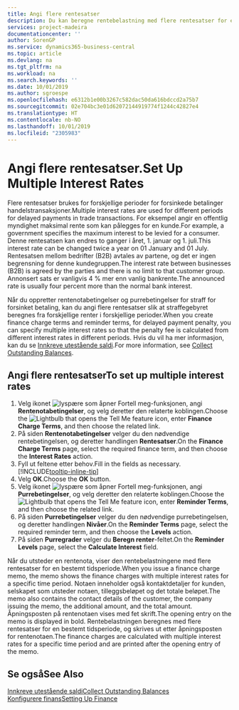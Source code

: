 ```yaml
---
title: Angi flere rentesatser
description: Du kan beregne rentebelastning med flere rentesatser for en bestemt periode. Renteberegningen fungerer på samme måte for alle rentebelastninger. Det er bare satsen for renten for en bestemt periode som varierer.
services: project-madeira
documentationcenter: ''
author: SorenGP
ms.service: dynamics365-business-central
ms.topic: article
ms.devlang: na
ms.tgt_pltfrm: na
ms.workload: na
ms.search.keywords: ''
ms.date: 10/01/2019
ms.author: sgroespe
ms.openlocfilehash: e6312b1e00b3267c582dac50da616bdccd2a75b7
ms.sourcegitcommit: 02e704bc3e01d62072144919774f1244c42827e4
ms.translationtype: HT
ms.contentlocale: nb-NO
ms.lasthandoff: 10/01/2019
ms.locfileid: "2305983"
---
```

# <a name="set-up-multiple-interest-rates"></a><span data-ttu-id="d03a3-104">Angi flere rentesatser.</span><span class="sxs-lookup"><span data-stu-id="d03a3-104">Set Up Multiple Interest Rates</span></span>
<span data-ttu-id="d03a3-105">Flere rentesatser brukes for forskjellige perioder for forsinkede betalinger handelstransaksjoner.</span><span class="sxs-lookup"><span data-stu-id="d03a3-105">Multiple interest rates are used for different periods for delayed payments in trade transactions.</span></span> <span data-ttu-id="d03a3-106">For eksempel angir en offentlig myndighet maksimal rente som kan pålegges for en kunde.</span><span class="sxs-lookup"><span data-stu-id="d03a3-106">For example, a government specifies the maximum interest to be levied for a consumer.</span></span> <span data-ttu-id="d03a3-107">Denne rentesatsen kan endres to ganger i året, 1. januar og 1. juli.</span><span class="sxs-lookup"><span data-stu-id="d03a3-107">This interest rate can be changed twice a year on 01 January and 01 July.</span></span> <span data-ttu-id="d03a3-108">Rentesatsen mellom bedrifter (B2B) avtales av partene, og det er ingen begrensning for denne kundegruppen.</span><span class="sxs-lookup"><span data-stu-id="d03a3-108">The interest rate between businesses (B2B) is agreed by the parties and there is no limit to that customer group.</span></span> <span data-ttu-id="d03a3-109">Annonsert sats er vanligvis 4 % mer enn vanlig bankrente.</span><span class="sxs-lookup"><span data-stu-id="d03a3-109">The announced rate is usually four percent more than the normal bank interest.</span></span>

<span data-ttu-id="d03a3-110">Når du oppretter rentenotabetingelser og purrebetingelser for straff for forsinket betaling, kan du angi flere rentesatser slik at straffegebyret beregnes fra forskjellige renter i forskjellige perioder.</span><span class="sxs-lookup"><span data-stu-id="d03a3-110">When you create finance charge terms and reminder terms, for delayed payment penalty, you can specify multiple interest rates so that the penalty fee is calculated from different interest rates in different periods.</span></span> <span data-ttu-id="d03a3-111">Hvis du vil ha mer informasjon, kan du se [Innkreve utestående saldi](receivables-collect-outstanding-balances.md).</span><span class="sxs-lookup"><span data-stu-id="d03a3-111">For more information, see [Collect Outstanding Balances](receivables-collect-outstanding-balances.md).</span></span>

## <a name="to-set-up-multiple-interest-rates"></a><span data-ttu-id="d03a3-112">Angi flere rentesatser</span><span class="sxs-lookup"><span data-stu-id="d03a3-112">To set up multiple interest rates</span></span>  
1.  <span data-ttu-id="d03a3-113">Velg ikonet ![lyspære som åpner Fortell meg-funksjonen](media/ui-search/search_small.png "Fortell hva du vil gjøre"), angi **Rentenotabetingelser**, og velg deretter den relaterte koblingen.</span><span class="sxs-lookup"><span data-stu-id="d03a3-113">Choose the ![Lightbulb that opens the Tell Me feature](media/ui-search/search_small.png "Tell me what you want to do") icon, enter **Finance Charge Terms**, and then choose the related link.</span></span>  
2.  <span data-ttu-id="d03a3-114">På siden **Rentenotabetingelser** velger du den nødvendige rentebetingelsen, og deretter handlingen **Rentesatser**.</span><span class="sxs-lookup"><span data-stu-id="d03a3-114">On the **Finance Charge Terms** page, select the required finance term, and then choose the **Interest Rates** action.</span></span>  
3.  <span data-ttu-id="d03a3-115">Fyll ut feltene etter behov.</span><span class="sxs-lookup"><span data-stu-id="d03a3-115">Fill in the fields as necessary.</span></span> [!INCLUDE[tooltip-inline-tip](includes/tooltip-inline-tip_md.md)]
4.  <span data-ttu-id="d03a3-116">Velg **OK**.</span><span class="sxs-lookup"><span data-stu-id="d03a3-116">Choose the **OK** button.</span></span>  
5.  <span data-ttu-id="d03a3-117">Velg ikonet ![lyspære som åpner Fortell meg-funksjonen](media/ui-search/search_small.png "Fortell hva du vil gjøre"), angi **Purrebetingelser**, og velg deretter den relaterte koblingen.</span><span class="sxs-lookup"><span data-stu-id="d03a3-117">Choose the ![Lightbulb that opens the Tell Me feature](media/ui-search/search_small.png "Tell me what you want to do") icon, enter **Reminder Terms**, and then choose the related link.</span></span>  
6.  <span data-ttu-id="d03a3-118">På siden **Purrebetingelser** velger du den nødvendige purrebetingelsen, og deretter handlingen **Nivåer**.</span><span class="sxs-lookup"><span data-stu-id="d03a3-118">On the **Reminder Terms** page, select the required reminder term, and then choose the **Levels** action.</span></span>  
7.  <span data-ttu-id="d03a3-119">På siden **Purregrader** velger du **Beregn renter**-feltet.</span><span class="sxs-lookup"><span data-stu-id="d03a3-119">On the **Reminder Levels** page, select the **Calculate Interest** field.</span></span>  

<span data-ttu-id="d03a3-120">Når du utsteder en rentenota, viser den rentebelastningene med flere rentesatser for en bestemt tidsperiode.</span><span class="sxs-lookup"><span data-stu-id="d03a3-120">When you issue a finance charge memo, the memo shows the finance charges with multiple interest rates for a specific time period.</span></span> <span data-ttu-id="d03a3-121">Notaen inneholder også kontaktdetaljer for kunden, selskapet som utsteder notaen, tilleggsbeløpet og det totale beløpet.</span><span class="sxs-lookup"><span data-stu-id="d03a3-121">The memo also contains the contact details of the customer, the company issuing the memo, the additional amount, and the total amount.</span></span> <span data-ttu-id="d03a3-122">Åpningsposten på rentenotaen vises med fet skrift.</span><span class="sxs-lookup"><span data-stu-id="d03a3-122">The opening entry on the memo is displayed in bold.</span></span> <span data-ttu-id="d03a3-123">Rentebelastningen beregnes med flere rentesatser for en bestemt tidsperiode, og skrives ut etter åpningsposten for rentenotaen.</span><span class="sxs-lookup"><span data-stu-id="d03a3-123">The finance charges are calculated with multiple interest rates for a specific time period and are printed after the opening entry of the memo.</span></span>  

## <a name="see-also"></a><span data-ttu-id="d03a3-124">Se også</span><span class="sxs-lookup"><span data-stu-id="d03a3-124">See Also</span></span>  
[<span data-ttu-id="d03a3-125">Innkreve utestående saldi</span><span class="sxs-lookup"><span data-stu-id="d03a3-125">Collect Outstanding Balances</span></span>](receivables-collect-outstanding-balances.md)  
[<span data-ttu-id="d03a3-126">Konfigurere finans</span><span class="sxs-lookup"><span data-stu-id="d03a3-126">Setting Up Finance</span></span>](finance-setup-finance.md)
